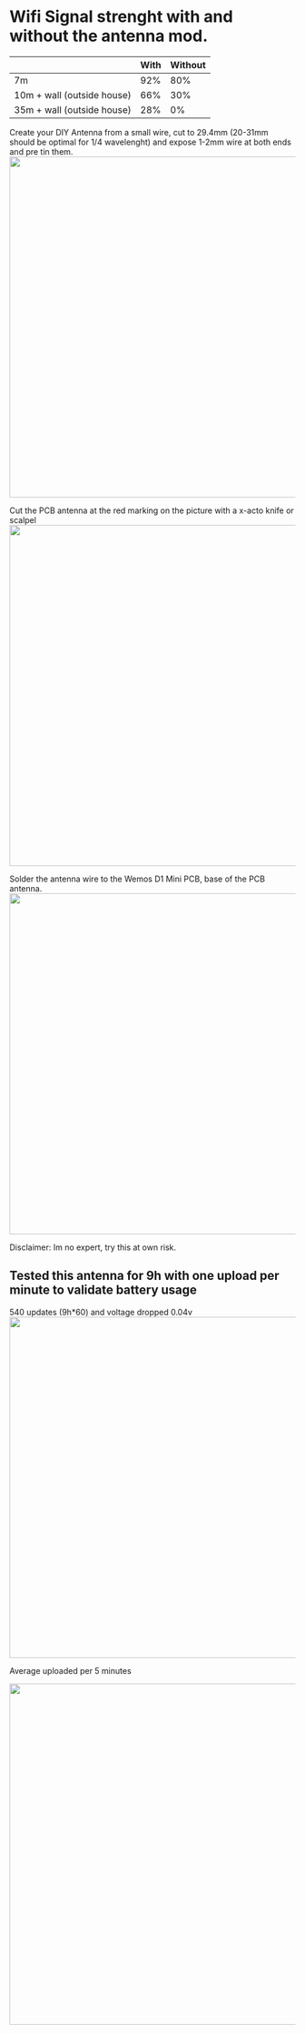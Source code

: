 
<h1>Wifi Signal strenght with and without the antenna mod.</h1>


|  | With | Without |
| ------------- | ------------- | ------------- |
| 7m | 92% | 80% |
| 10m + wall (outside house) | 66% | 30% |
| 35m + wall (outside house) | 28% | 0% |



Create your DIY Antenna from a small wire, cut to 29.4mm (20-31mm should be optimal for 1/4 wavelenght) and expose 1-2mm wire at both ends and pre tin them.
<img src="https://github.com/tedelm/MRTEEL/blob/master/IMG/29_4mmWire.jpg" width="600"/>

Cut the PCB antenna at the red marking on the picture with a x-acto knife or scalpel
<img src="https://github.com/tedelm/MRTEEL/blob/master/IMG/wemosd1miniCut.PNG" width="600"/>

Solder the antenna wire to the Wemos D1 Mini PCB, base of the PCB antenna.
<img src="https://raw.githubusercontent.com/tedelm/MRTEEL/master/IMG/CompleteHackAntenna.jpg" width="600"/>


Disclaimer:
Im no expert, try this at own risk.

<h2>Tested this antenna for 9h with one upload per minute to validate battery usage</h2>

540 updates (9h*60) and voltage dropped 0.04v
<img src="https://github.com/tedelm/MRTEEL/blob/master/IMG/6h_60sec_volt.PNG" width="600"/>

Average uploaded per 5 minutes

<img src="https://github.com/tedelm/MRTEEL/blob/master/IMG/6h_60sec.PNG" width="600"/>

